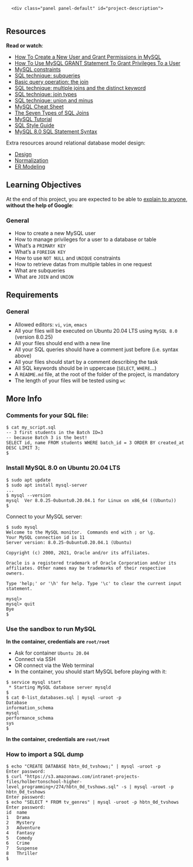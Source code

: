       <div class="panel panel-default" id="project-description">

  <div class="panel-body">
    <p><img src="https://s3.amazonaws.com/intranet-projects-files/holbertonschool-higher-level_programming+/274/66988091.jpg" alt="" loading='lazy' style="" /></p>

<h2>Resources</h2>

<p><strong>Read or watch</strong>:</p>

<ul>
<li><a href="/rltoken/1tuxYhEv__bmrwkAicbjpA" title="How To Create a New User and Grant Permissions in MySQL" target="_blank">How To Create a New User and Grant Permissions in MySQL</a> </li>
<li><a href="/rltoken/PMozNP0LI2zJ-ycA-L6xoA" title="How To Use MySQL GRANT Statement To Grant Privileges To a User" target="_blank">How To Use MySQL GRANT Statement To Grant Privileges To a User</a> </li>
<li><a href="/rltoken/AHI2a6vFyr8h4LeI6xK96w" title="MySQL constraints" target="_blank">MySQL constraints</a> </li>
<li><a href="/rltoken/UvrRJYwhKKL-WcqdfR4ZTg" title="SQL technique: subqueries" target="_blank">SQL technique: subqueries</a> </li>
<li><a href="/rltoken/vZviDvoYzQSi5asDz-ZsqA" title="Basic query operation: the join" target="_blank">Basic query operation: the join</a> </li>
<li><a href="/rltoken/vjcpTEMrRJUOXIWBdzzlMg" title="SQL technique: multiple joins and the distinct keyword" target="_blank">SQL technique: multiple joins and the distinct keyword</a> </li>
<li><a href="/rltoken/s0sG5NqFN4nw4-k0KJNBbg" title="SQL technique: join types" target="_blank">SQL technique: join types</a> </li>
<li><a href="/rltoken/tv7XqDq1naSlqSz042VBjA" title="SQL technique: union and minus" target="_blank">SQL technique: union and minus</a> </li>
<li><a href="/rltoken/Qp6hXj5D3Cdeqi5Z-30sAw" title="MySQL Cheat Sheet" target="_blank">MySQL Cheat Sheet</a> </li>
<li><a href="/rltoken/o6faV44f8S34zW3FiO5Mgg" title="The Seven Types of SQL Joins" target="_blank">The Seven Types of SQL Joins</a> </li>
<li><a href="/rltoken/T3VjE1yBfwJcd1hDD4tItw" title="MySQL Tutorial" target="_blank">MySQL Tutorial</a> </li>
<li><a href="/rltoken/0NaQZjOUvQuWy0xGPhTkVw" title="SQL Style Guide" target="_blank">SQL Style Guide</a> </li>
<li><a href="/rltoken/R5KAnzO4iwYo2LgD3eKL8A" title="MySQL 8.0 SQL Statement Syntax" target="_blank">MySQL 8.0 SQL Statement Syntax</a> </li>
</ul>

<p>Extra resources around relational database model design:</p>

<ul>
<li><a href="/rltoken/A81_Vk2TV-f_f5wG0HK6Zw" title="Design" target="_blank">Design</a></li>
<li><a href="/rltoken/cwgE_DVy7l3ap6lCVJsPZQ" title="Normalization" target="_blank">Normalization</a></li>
<li><a href="/rltoken/1JFNpSloiEAI7aLW2rnyKw" title="ER Modeling" target="_blank">ER Modeling</a></li>
</ul>

<h2>Learning Objectives</h2>

<p>At the end of this project, you are expected to be able to <a href="/rltoken/SXrjP8A_no4j3TMHUC4NBw" title="explain to anyone" target="_blank">explain to anyone</a>, <strong>without the help of Google</strong>:</p>

<h3>General</h3>

<ul>
<li>How to create a new MySQL user</li>
<li>How to manage privileges for a user to a database or table</li>
<li>What&rsquo;s a <code>PRIMARY KEY</code></li>
<li>What&rsquo;s a <code>FOREIGN KEY</code></li>
<li>How to use <code>NOT NULL</code> and <code>UNIQUE</code> constraints</li>
<li>How to retrieve datas from multiple tables in one request</li>
<li>What are subqueries</li>
<li>What are <code>JOIN</code> and <code>UNION</code></li>
</ul>

<h2>Requirements</h2>

<h3>General</h3>

<ul>
<li>Allowed editors: <code>vi</code>, <code>vim</code>, <code>emacs</code></li>
<li>All your files will be executed on Ubuntu 20.04 LTS using <code>MySQL 8.0</code> (version 8.0.25)</li>
<li>All your files should end with a new line</li>
<li>All your SQL queries should have a comment just before (i.e. syntax above)</li>
<li>All your files should start by a comment describing the task</li>
<li>All SQL keywords should be in uppercase (<code>SELECT</code>, <code>WHERE</code>&hellip;)</li>
<li>A <code>README.md</code> file, at the root of the folder of the project, is mandatory</li>
<li>The length of your files will be tested using <code>wc</code></li>
</ul>

<h2>More Info</h2>

<h3>Comments for your SQL file:</h3>

<pre><code>$ cat my_script.sql
-- 3 first students in the Batch ID=3
-- because Batch 3 is the best!
SELECT id, name FROM students WHERE batch_id = 3 ORDER BY created_at DESC LIMIT 3;
$
</code></pre>

<h3>Install MySQL 8.0 on Ubuntu 20.04 LTS</h3>

<pre><code>$ sudo apt update
$ sudo apt install mysql-server
...
$ mysql --version
mysql  Ver 8.0.25-0ubuntu0.20.04.1 for Linux on x86_64 ((Ubuntu))
$
</code></pre>

<p>Connect to your MySQL server:</p>

<pre><code>$ sudo mysql
Welcome to the MySQL monitor.  Commands end with ; or \g.
Your MySQL connection id is 11
Server version: 8.0.25-0ubuntu0.20.04.1 (Ubuntu)

Copyright (c) 2000, 2021, Oracle and/or its affiliates.

Oracle is a registered trademark of Oracle Corporation and/or its
affiliates. Other names may be trademarks of their respective
owners.

Type &#39;help;&#39; or &#39;\h&#39; for help. Type &#39;\c&#39; to clear the current input statement.

mysql&gt;
mysql&gt; quit
Bye
$
</code></pre>

<h3>Use the sandbox to run MySQL</h3>

<p><strong>In the container, credentials are <code>root/root</code></strong></p>

<ul>
<li>Ask for container <code>Ubuntu 20.04</code></li>
<li>Connect via SSH</li>
<li>OR connect via the Web terminal</li>
<li>In the container, you should start MySQL before playing with it:</li>
</ul>

<pre><code>$ service mysql start                                                   
 * Starting MySQL database server mysqld 
$
$ cat 0-list_databases.sql | mysql -uroot -p                               
Database                                                                                   
information_schema                                                                         
mysql                                                                                      
performance_schema                                                                         
sys                      
$
</code></pre>

<p><strong>In the container, credentials are <code>root/root</code></strong></p>

<h3>How to import a SQL dump</h3>

<pre><code>$ echo &quot;CREATE DATABASE hbtn_0d_tvshows;&quot; | mysql -uroot -p
Enter password: 
$ curl &quot;https://s3.amazonaws.com/intranet-projects-files/holbertonschool-higher-level_programming+/274/hbtn_0d_tvshows.sql&quot; -s | mysql -uroot -p hbtn_0d_tvshows
Enter password: 
$ echo &quot;SELECT * FROM tv_genres&quot; | mysql -uroot -p hbtn_0d_tvshows
Enter password: 
id  name
1   Drama
2   Mystery
3   Adventure
4   Fantasy
5   Comedy
6   Crime
7   Suspense
8   Thriller
$
</code></pre>

<p><img src="https://holbertonintranet.s3.amazonaws.com/uploads/medias/2020/3/bc2575fee3303b731031.png?X-Amz-Algorithm=AWS4-HMAC-SHA256&X-Amz-Credential=AKIARDDGGGOU5BHMTQX4%2F20221107%2Fus-east-1%2Fs3%2Faws4_request&X-Amz-Date=20221107T143318Z&X-Amz-Expires=86400&X-Amz-SignedHeaders=host&X-Amz-Signature=ed518b0f498d8071022c8a4e0966f2e2248b7148ce26ea0f6be0685825514560" alt="" loading='lazy' style="" /></p>

  </div>
</div>

